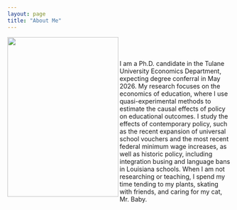 ```yaml
---
layout: page
title: "About Me"
---
```


<img width="250" height="360" align="left" alt="" src="https://github.com/user-attachments/assets/29a07e9d-28b2-4105-a6de-490195a0b666" />

<br>
<br>
<br>

<div>
I am a Ph.D. candidate in the Tulane University Economics Department, expecting degree conferral in May 2026. My research focuses on the economics of education, where I use quasi-experimental methods to estimate the causal effects of policy on educational outcomes. I study the effects of contemporary policy, such as the recent expansion of universal school vouchers and the most recent federal minimum wage increases, as well as historic policy, including integration busing and language bans in Louisiana schools. When I am not researching or teaching, I spend my time tending to my plants, skating with friends, and caring for my cat, Mr. Baby. 
</div>


